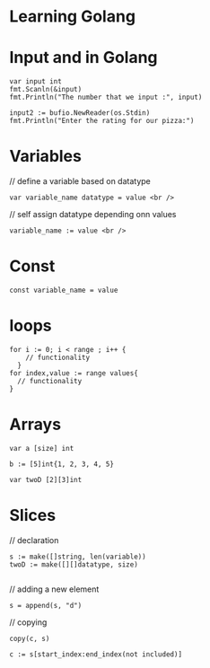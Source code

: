 # Learning Golang

# Input and in Golang
```
var input int
fmt.Scanln(&input)
fmt.Println("The number that we input :", input)
 
input2 := bufio.NewReader(os.Stdin)
fmt.Println("Enter the rating for our pizza:")
```
# Variables
// define a variable based on datatype
```
var variable_name datatype = value <br />
```
// self assign datatype depending onn values
```
variable_name := value <br /> 
```

# Const
```
const variable_name = value
```

# loops
```
for i := 0; i < range ; i++ {
    // functionality
  }
for index,value := range values{
  // functionality
}
```

# Arrays
```
var a [size] int

b := [5]int{1, 2, 3, 4, 5}

var twoD [2][3]int
```
# Slices
// declaration
```
s := make([]string, len(variable))
twoD := make([][]datatype, size)


```
// adding a new element
```
s = append(s, "d")
```
// copying 
```
copy(c, s)

c := s[start_index:end_index(not included)]
```
